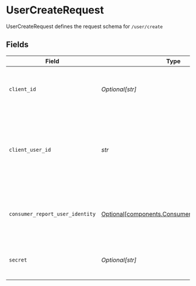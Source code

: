 # UserCreateRequest

UserCreateRequest defines the request schema for `/user/create`


## Fields

| Field                                                                                                                                                                                                                                                       | Type                                                                                                                                                                                                                                                        | Required                                                                                                                                                                                                                                                    | Description                                                                                                                                                                                                                                                 |
| ----------------------------------------------------------------------------------------------------------------------------------------------------------------------------------------------------------------------------------------------------------- | ----------------------------------------------------------------------------------------------------------------------------------------------------------------------------------------------------------------------------------------------------------- | ----------------------------------------------------------------------------------------------------------------------------------------------------------------------------------------------------------------------------------------------------------- | ----------------------------------------------------------------------------------------------------------------------------------------------------------------------------------------------------------------------------------------------------------- |
| `client_id`                                                                                                                                                                                                                                                 | *Optional[str]*                                                                                                                                                                                                                                             | :heavy_minus_sign:                                                                                                                                                                                                                                          | Your Plaid API `client_id`. The `client_id` is required and may be provided either in the `PLAID-CLIENT-ID` header or as part of a request body.                                                                                                            |
| `client_user_id`                                                                                                                                                                                                                                            | *str*                                                                                                                                                                                                                                                       | :heavy_check_mark:                                                                                                                                                                                                                                          | A unique ID representing the end user. Maximum of 128 characters. Typically this will be a user ID number from your application. Personally identifiable information, such as an email address or phone number, should not be used in the `client_user_id`. |
| `consumer_report_user_identity`                                                                                                                                                                                                                             | [Optional[components.ConsumerReportUserIdentity]](../../models/components/consumerreportuseridentity.md)                                                                                                                                                    | :heavy_minus_sign:                                                                                                                                                                                                                                          | ConsumerReportUserIdentity defines the user identity data collected for consumer report purpose. This field is required to be set if you later use the created user for consumer report purpose.                                                            |
| `secret`                                                                                                                                                                                                                                                    | *Optional[str]*                                                                                                                                                                                                                                             | :heavy_minus_sign:                                                                                                                                                                                                                                          | Your Plaid API `secret`. The `secret` is required and may be provided either in the `PLAID-SECRET` header or as part of a request body.                                                                                                                     |